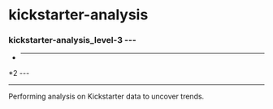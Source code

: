 # kickstarter-analysis
### kickstarter-analysis_level-3 ---
* ---
*2 ---
- ---
Performing analysis on Kickstarter data to uncover trends.
